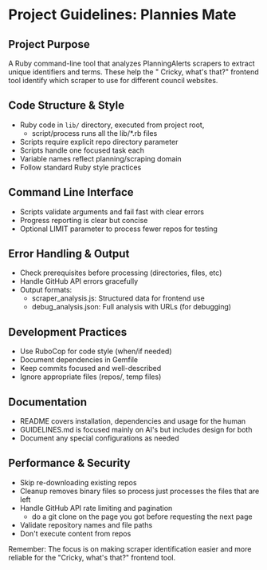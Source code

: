 # Project Guidelines: Plannies Mate

## Project Purpose

A Ruby command-line tool that analyzes PlanningAlerts scrapers to extract unique identifiers and terms. These help the "
Cricky, what's that?" frontend tool identify which scraper to use for different council websites.

## Code Structure & Style

- Ruby code in `lib/` directory, executed from project root,
  - script/process runs all the lib/*.rb files 
- Scripts require explicit repo directory parameter
- Scripts handle one focused task each
- Variable names reflect planning/scraping domain
- Follow standard Ruby style practices

## Command Line Interface

- Scripts validate arguments and fail fast with clear errors
- Progress reporting is clear but concise
- Optional LIMIT parameter to process fewer repos for testing

## Error Handling & Output

- Check prerequisites before processing (directories, files, etc)
- Handle GitHub API errors gracefully
- Output formats:
    - scraper_analysis.js: Structured data for frontend use
    - debug_analysis.json: Full analysis with URLs (for debugging)

## Development Practices

- Use RuboCop for code style (when/if needed)
- Document dependencies in Gemfile
- Keep commits focused and well-described
- Ignore appropriate files (repos/, temp files)

## Documentation

- README covers installation, dependencies and usage for the human
- GUIDELINES.md is focused mainly on AI's but includes design for both
- Document any special configurations as needed

## Performance & Security

- Skip re-downloading existing repos
- Cleanup removes binary files so process just processes the files that are left
- Handle GitHub API rate limiting and pagination
  - do a git clone on the page you got before requesting the next page
- Validate repository names and file paths
- Don't execute content from repos

Remember: The focus is on making scraper identification easier and more reliable for the "Cricky, what's that?" frontend
tool.
